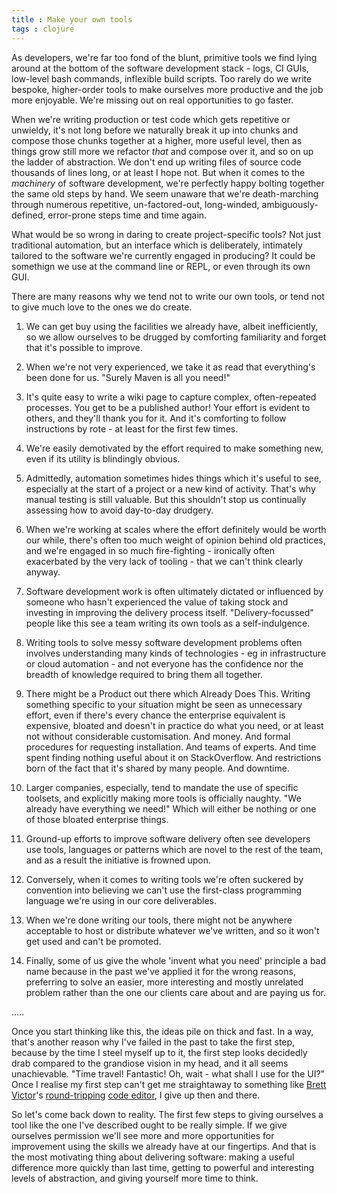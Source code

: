 ```yaml
---
title : Make your own tools
tags : clojure
---
```


As developers, we're far too fond of the blunt, primitive tools we find lying around at the bottom of the software development stack - logs, CI GUIs, low-level bash commands, inflexible build scripts.  Too rarely do we write bespoke, higher-order tools to make ourselves more productive and the job more enjoyable.  We're missing out on real opportunities to go faster.

When we're writing production or test code which gets repetitive or unwieldy, it's not long before we naturally break it up into chunks and compose those chunks together at a higher, more useful level, then as things grow still more we refactor _that_ and compose over it, and so on up the ladder of abstraction.  We don't end up writing files of source code thousands of lines long, or at least I hope not.  But when it comes to the _machinery_ of software development, we're perfectly happy bolting together the same old steps by hand.  We seem unaware that we're death-marching through numerous repetitive, un-factored-out, long-winded, ambiguously-defined, error-prone steps time and time again.

What would be so wrong in daring to create project-specific tools?  Not just traditional automation, but an interface which is deliberately, intimately tailored to the software we're currently engaged in producing?  It could be somethign we use at the command line or REPL, or even through its own GUI.                                                             

There are many reasons why we tend not to write our own tools, or tend not to give much love to the ones we do create.

1. We can get buy using the facilities we already have, albeit inefficiently, so we allow ourselves to be drugged by comforting familiarity and forget that it's possible to improve.

1. When we're not very experienced, we take it as read that everything's been done for us.  "Surely Maven is all you need!"

1. It's quite easy to write a wiki page to capture complex, often-repeated processes.  You get to be a published author!  Your effort is evident to others, and they'll thank you for it.  And it's comforting to follow instructions by rote - at least for the first few times.

1. We're easily demotivated by the effort required to make something new, even if its utility is blindingly obvious.

1. Admittedly, automation sometimes hides things which it's useful to see, especially at the start of a project or a new kind of activity.  That's why manual testing is still valuable.  But this shouldn't stop us continually assessing how to avoid day-to-day drudgery.

1. When we're working at scales where the effort definitely would be worth our while, there's often too much weight of opinion behind old practices, and we're engaged in so much fire-fighting - ironically often exacerbated by the very lack of tooling - that we can't think clearly anyway.

1. Software development work is often ultimately dictated or influenced by someone who hasn't experienced the value of taking stock and investing in improving the delivery process itself.  "Delivery-focussed" people like this see a team writing its own tools as a self-indulgence.

1. Writing tools to solve messy software development problems often involves understanding many kinds of technologies - eg in infrastructure or cloud automation - and not everyone has the confidence nor the breadth of knowledge required to bring them all together.

1. There might be a Product out there which Already Does This.  Writing something specific to your situation might be seen as unnecessary effort, even if there's every chance the enterprise equivalent is expensive, bloated and doesn't in practice do what you need, or at least not without considerable customisation.  And money.  And formal procedures for requesting installation.  And teams of experts.  And time spent finding nothing useful about it on StackOverflow.  And restrictions born of the fact that it's shared by many people.  And downtime.

1. Larger companies, especially, tend to mandate the use of specific toolsets, and explicitly making more tools is officially naughty.  "We already have everything we need!"  Which will either be nothing or one of those bloated enterprise things.

1. Ground-up efforts to improve software delivery often see developers use tools, languages or patterns which are novel to the rest of the team, and as a result the initiative is frowned upon.

1. Conversely, when it comes to writing tools we're often suckered by convention into believing we can't use the first-class programming language we're using in our core deliverables.

1. When we're done writing our tools, there might not be anywhere acceptable to host or distribute whatever we've written, and so it won't get used and can't be promoted.

1. Finally, some of us give the whole 'invent what you need' principle a bad name because in the past we've applied it for the wrong reasons, preferring to solve an easier, more interesting and mostly unrelated problem rather than the one our clients care about and are paying us for.


.....


Once you start thinking like this, the ideas pile on thick and fast.  In a way, that's another reason why I've failed in the past to take the first step, because by the time I steel myself up to it, the first step looks decidedly drab compared to the grandiose vision in my head, and it all seems unachievable.  "Time travel!  Fantastic!  Oh, wait - what shall I use for the UI?"  Once I realise my first step can't get me straightaway to something like [Brett Victor](http://worrydream.com/)'s [round-tripping](https://vimeo.com/36579366) [code editor](https://www.youtube.com/watch?v=PUv66718DII), I give up then and there.

So let's come back down to reality.  The first few steps to giving ourselves a tool like the one I've described ought to be really simple.  If we give ourselves permission we'll see more and more opportunities for improvement using the skills we already have at our fingertips.  And that is the most motivating thing about delivering software: making a useful difference more quickly than last time, getting to powerful and interesting levels of abstraction, and giving yourself more time to think.